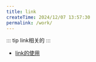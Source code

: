 ```yaml
---
title: link
createTime: 2024/12/07 13:57:30
permalink: /work/
---
```

::: tip link相关的
:::

+ [link的使用](./linkview.md)
